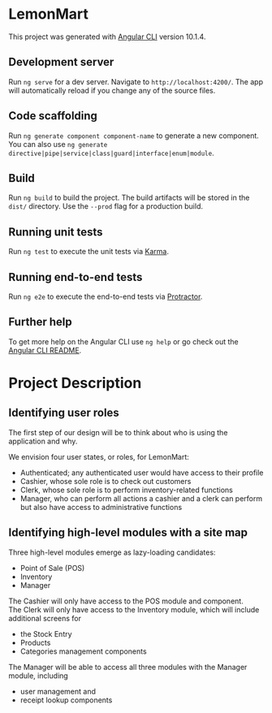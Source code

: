 # LemonMart

This project was generated with [Angular CLI](https://github.com/angular/angular-cli) version 10.1.4.

## Development server

Run `ng serve` for a dev server. Navigate to `http://localhost:4200/`. The app will automatically reload if you change any of the source files.

## Code scaffolding

Run `ng generate component component-name` to generate a new component. You can also use `ng generate directive|pipe|service|class|guard|interface|enum|module`.

## Build

Run `ng build` to build the project. The build artifacts will be stored in the `dist/` directory. Use the `--prod` flag for a production build.

## Running unit tests

Run `ng test` to execute the unit tests via [Karma](https://karma-runner.github.io).

## Running end-to-end tests

Run `ng e2e` to execute the end-to-end tests via [Protractor](http://www.protractortest.org/).

## Further help

To get more help on the Angular CLI use `ng help` or go check out the [Angular CLI README](https://github.com/angular/angular-cli/blob/master/README.md).

# Project Description

## Identifying user roles

The first step of our design will be to think about who is using the application and why.

We envision four user states, or roles, for LemonMart:

* Authenticated; any authenticated user would have access to their profile
* Cashier, whose sole role is to check out customers
* Clerk, whose sole role is to perform inventory-related functions
* Manager, who can perform all actions a cashier and a clerk can perform but also have access to administrative functions

## Identifying high-level modules with a site map
Three high-level modules emerge as lazy-loading candidates:

* Point of Sale (POS)
* Inventory
* Manager

The Cashier will only have access to the POS module and component.  
The Clerk will only have access to the Inventory module, which will include additional screens for
* the Stock Entry
* Products
* Categories management components

The Manager will be able to access all three modules with the Manager module, 
including 
* user management and 
* receipt lookup components

